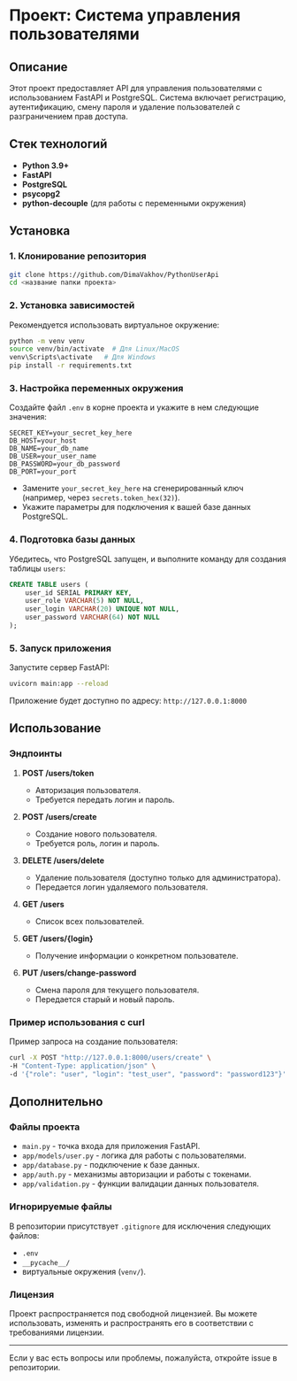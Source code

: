 # Проект: Система управления пользователями

## Описание
Этот проект предоставляет API для управления пользователями с использованием FastAPI и PostgreSQL. Система включает регистрацию, аутентификацию, смену пароля и удаление пользователей с разграничением прав доступа.

## Стек технологий
- **Python 3.9+**
- **FastAPI**
- **PostgreSQL**
- **psycopg2**
- **python-decouple** (для работы с переменными окружения)

## Установка

### 1. Клонирование репозитория
```bash
git clone https://github.com/DimaVakhov/PythonUserApi
cd <название папки проекта>
```

### 2. Установка зависимостей
Рекомендуется использовать виртуальное окружение:
```bash
python -m venv venv
source venv/bin/activate  # Для Linux/MacOS
venv\Scripts\activate   # Для Windows
pip install -r requirements.txt
```

### 3. Настройка переменных окружения
Создайте файл `.env` в корне проекта и укажите в нем следующие значения:
```
SECRET_KEY=your_secret_key_here
DB_HOST=your_host
DB_NAME=your_db_name
DB_USER=your_user_name
DB_PASSWORD=your_db_password
DB_PORT=your_port
```
- Замените `your_secret_key_here` на сгенерированный ключ (например, через `secrets.token_hex(32)`).
- Укажите параметры для подключения к вашей базе данных PostgreSQL.

### 4. Подготовка базы данных
Убедитесь, что PostgreSQL запущен, и выполните команду для создания таблицы `users`:
```sql
CREATE TABLE users (
    user_id SERIAL PRIMARY KEY,
    user_role VARCHAR(5) NOT NULL,
    user_login VARCHAR(20) UNIQUE NOT NULL,
    user_password VARCHAR(64) NOT NULL
);
```

### 5. Запуск приложения
Запустите сервер FastAPI:
```bash
uvicorn main:app --reload
```
Приложение будет доступно по адресу: `http://127.0.0.1:8000`

## Использование

### Эндпоинты
1. **POST /users/token**
   - Авторизация пользователя.
   - Требуется передать логин и пароль.
   
2. **POST /users/create**
   - Создание нового пользователя.
   - Требуется роль, логин и пароль.

3. **DELETE /users/delete**
   - Удаление пользователя (доступно только для администратора).
   - Передается логин удаляемого пользователя.

4. **GET /users**
   - Список всех пользователей.

5. **GET /users/{login}**
   - Получение информации о конкретном пользователе.

6. **PUT /users/change-password**
   - Смена пароля для текущего пользователя.
   - Передается старый и новый пароль.

### Пример использования с curl
Пример запроса на создание пользователя:
```bash
curl -X POST "http://127.0.0.1:8000/users/create" \
-H "Content-Type: application/json" \
-d '{"role": "user", "login": "test_user", "password": "password123"}'
```

## Дополнительно

### Файлы проекта
- `main.py` - точка входа для приложения FastAPI.
- `app/models/user.py` - логика для работы с пользователями.
- `app/database.py` - подключение к базе данных.
- `app/auth.py` - механизмы авторизации и работы с токенами.
- `app/validation.py` - функции валидации данных пользователя.

### Игнорируемые файлы
В репозитории присутствует `.gitignore` для исключения следующих файлов:
- `.env`
- `__pycache__/`
- виртуальные окружения (`venv/`).

### Лицензия
Проект распространяется под свободной лицензией. Вы можете использовать, изменять и распространять его в соответствии с требованиями лицензии.

---
Если у вас есть вопросы или проблемы, пожалуйста, откройте issue в репозитории.

